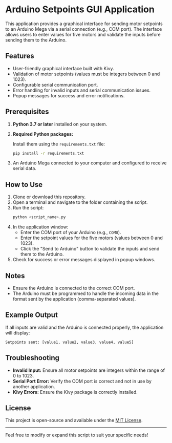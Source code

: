 # Arduino Setpoints GUI Application

This application provides a graphical interface for sending motor setpoints to an Arduino Mega via a serial connection (e.g., COM port). The interface allows users to enter values for five motors and validate the inputs before sending them to the Arduino.

## Features
- User-friendly graphical interface built with Kivy.
- Validation of motor setpoints (values must be integers between 0 and 1023).
- Configurable serial communication port.
- Error handling for invalid inputs and serial communication issues.
- Popup messages for success and error notifications.

## Prerequisites
1. **Python 3.7 or later** installed on your system.
2. **Required Python packages:**

   Install them using the `requirements.txt` file:
   ```bash
   pip install -r requirements.txt
   ```
3. An Arduino Mega connected to your computer and configured to receive serial data.

## How to Use
1. Clone or download this repository.
2. Open a terminal and navigate to the folder containing the script.
3. Run the script:
   ```bash
   python <script_name>.py
   ```
4. In the application window:
   - Enter the COM port of your Arduino (e.g., `COM8`).
   - Enter the setpoint values for the five motors (values between 0 and 1023).
   - Click the "Send to Arduino" button to validate the inputs and send them to the Arduino.
5. Check for success or error messages displayed in popup windows.

## Notes
- Ensure the Arduino is connected to the correct COM port.
- The Arduino must be programmed to handle the incoming data in the format sent by the application (comma-separated values).

## Example Output
If all inputs are valid and the Arduino is connected properly, the application will display:
```
Setpoints sent: [value1, value2, value3, value4, value5]
```

## Troubleshooting
- **Invalid Input:** Ensure all motor setpoints are integers within the range of 0 to 1023.
- **Serial Port Error:** Verify the COM port is correct and not in use by another application.
- **Kivy Errors:** Ensure the Kivy package is correctly installed.

## License
This project is open-source and available under the [MIT License](LICENSE).

---
Feel free to modify or expand this script to suit your specific needs!